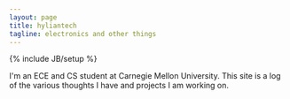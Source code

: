 ```yaml
---
layout: page
title: hyliantech
tagline: electronics and other things
---
```

{% include JB/setup %}

I'm an ECE and CS student at Carnegie Mellon University.
This site is a log of the various thoughts I have and projects I am working on.
